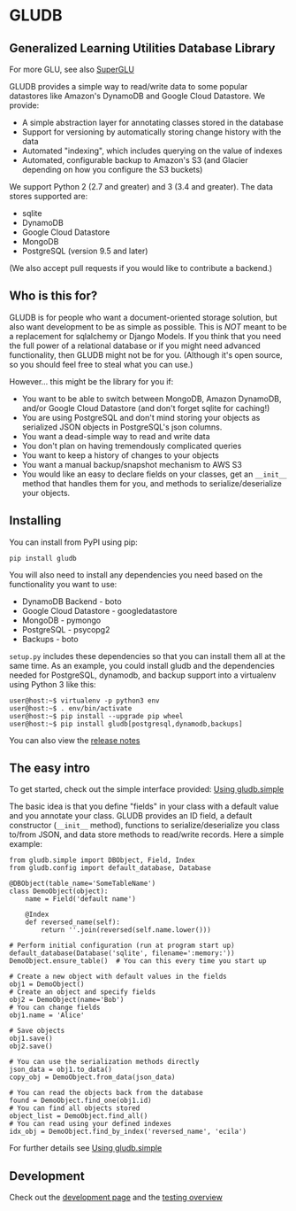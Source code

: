# GLUDB

## Generalized Learning Utilities Database Library

For more GLU, see also
[SuperGLU](https://github.com/GeneralizedLearningUtilities/SuperGLU)

GLUDB provides a simple way to read/write data to some popular datastores like
Amazon's DynamoDB and Google Cloud Datastore. We provide:

* A simple abstraction layer for annotating classes stored in the database
* Support for versioning by automatically storing change history with the data
* Automated "indexing", which includes querying on the value of indexes
* Automated, configurable backup to Amazon's S3 (and Glacier depending on how
  you configure the S3 buckets)

We support Python 2 (2.7 and greater) and 3 (3.4 and greater). The data stores
supported are:

* sqlite
* DynamoDB
* Google Cloud Datastore
* MongoDB
* PostgreSQL (version 9.5 and later)

(We also accept pull requests if you would like to contribute a backend.)

## Who is this for?

GLUDB is for people who want a document-oriented storage solution, but also
want development to be as simple as possible. This is *NOT* meant to be a
replacement for sqlalchemy or Django Models. If you think that you need the
full power of a relational database or if you might need advanced
functionality, then GLUDB might not be for you. (Although it's open source, so
you should feel free to steal what you can use.)

However... this might be the library for you if:

* You want to be able to switch between MongoDB, Amazon DynamoDB, and/or
  Google Cloud Datastore (and don't forget sqlite for caching!)
* You are using PostgreSQL and don't mind storing your objects as serialized
  JSON objects in PostgreSQL's json columns.
* You want a dead-simple way to read and write data
* You don't plan on having tremendously complicated queries
* You want to keep a history of changes to your objects
* You want a manual backup/snapshot mechanism to AWS S3
* You would like an easy to declare fields on your classes, get an `__init__`
  method that handles them for you, and methods to serialize/deserialize your
  objects.

## Installing

You can install from PyPI using pip:

````
pip install gludb
````

You will also need to install any dependencies you need based on the
functionality you want to use:

* DynamoDB Backend - boto
* Google Cloud Datastore - googledatastore
* MongoDB - pymongo
* PostgreSQL - psycopg2
* Backups - boto

`setup.py` includes these dependencies so that you can install them all at the
same time. As an example, you could install gludb and the dependencies needed
for PostgreSQL, dynamodb, and backup support into a virtualenv using Python 3
like this:


````
user@host:~$ virtualenv -p python3 env
user@host:~$ . env/bin/activate
user@host:~$ pip install --upgrade pip wheel
user@host:~$ pip install gludb[postgresql,dynamodb,backups]
````

You can also view the [release notes](relnotes.md)

## The easy intro

To get started, check out the simple interface provided:
[Using gludb.simple](simple.md)

The basic idea is that you define "fields" in your class with a default value
and you annotate your class. GLUDB provides an ID field, a default constructor
(`__init__` method), functions to serialize/deserialize you class to/from JSON,
and data store methods to read/write records. Here a simple example:

````
from gludb.simple import DBObject, Field, Index
from gludb.config import default_database, Database

@DBObject(table_name='SomeTableName')
class DemoObject(object):
    name = Field('default name')

    @Index
    def reversed_name(self):
        return ''.join(reversed(self.name.lower()))

# Perform initial configuration (run at program start up)
default_database(Database('sqlite', filename=':memory:'))
DemoObject.ensure_table()  # You can this every time you start up

# Create a new object with default values in the fields
obj1 = DemoObject()
# Create an object and specify fields
obj2 = DemoObject(name='Bob')
# You can change fields
obj1.name = 'Alice'

# Save objects
obj1.save()
obj2.save()

# You can use the serialization methods directly
json_data = obj1.to_data()
copy_obj = DemoObject.from_data(json_data)

# You can read the objects back from the database
found = DemoObject.find_one(obj1.id)
# You can find all objects stored
object_list = DemoObject.find_all()
# You can read using your defined indexes
idx_obj = DemoObject.find_by_index('reversed_name', 'ecila')
````

For further details see [Using gludb.simple](simple.md)

## Development

Check out the [development page](development.md) and the
[testing overview](testing.md)
